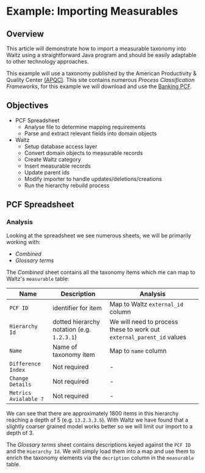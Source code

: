 # Example: Importing Measurables

## Overview

This article will demonstrate how to import a measurable taxonomy into Waltz using a straightforward 
Java program and should be easily adaptable to other technology approaches.

This example will use a taxonomy published by the American Productivity & Quality 
Center [(APQC)](https://www.apqc.org/).  This site contains numerous _Process Classification Frameworks_, 
for this example we will download and use the [Banking PCF](https://www.apqc.org/knowledge-base/documents/apqc-process-classification-framework-pcf-banking-pcf-excel-version-705).

## Objectives

- PCF Spreadsheet
    - Analyse file to determine mapping requirements
    - Parse and extract relevant fields into domain objects
- Waltz
    - Setup database access layer
    - Convert domain objects to measurable records
    - Create Waltz category
    - Insert measurable records 
    - Update parent ids
    - Modify importer to handle updates/deletions/creations
    - Run the hierarchy rebuild process
    
## PCF Spreadsheet

### Analysis

Looking at the spreadsheet we see numerous sheets, we will be primarily working 
with:

- _Combined_
- _Glossary terms_

The _Combined_ sheet contains all the taxonomy items which me can map to Waltz's `measurable` table:

| Name | Description | Analysis |
| --- | --- | --- |
| `PCF ID` | identifier for item | Map to Waltz `external_id` column |
| `Hierarchy Id` | dotted hierarchy notation (e.g. `1.2.3.1`) | We will need to process these to work out `external_parent_id` values |
| `Name` | Name of taxonomy item | Map to `name` column|
| `Difference Index` | Not required | - |
| `Change Details` | Not required | - |
| `Metrics Avialable ?` | Not required | - |

We can see that there are approximately 1800 items in this hierarchy reaching a depth 
of 5 (e.g. `13.2.3.3.5`).  With Waltz we have found that a slightly coarser grained model
works better so we will limit our import to a depth of 3.
   
The _Glossary terms_ sheet contains descriptions keyed against the `PCF ID` and 
the `Hierarchy Id`.  We will simply load them into a map and use them to enrich the 
taxonomy elements via the `decription` column in the `measurable` table.

